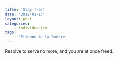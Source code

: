```yaml
---
title: 'Stay free'
date: '2012-01-13'
layout: post
categories:
    - individualism
tags:
    - 'Étienne de la Boétie'
---
```


Resolve to serve no more, and you are at once freed.